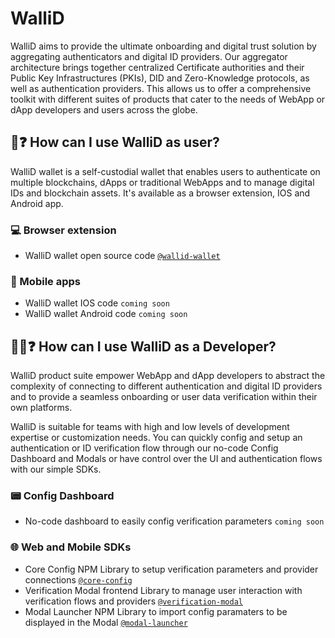# WalliD

WalliD aims to provide the ultimate onboarding and digital trust solution by aggregating authenticators and digital ID providers. Our aggregator architecture brings together centralized Certificate authorities and their Public Key Infrastructures (PKIs), DID and Zero-Knowledge protocols, as well as authentication providers. This allows us to offer a comprehensive toolkit with different suites of products that cater to the needs of WebApp or dApp developers and users across the globe.

## 👤❓ How can I use WalliD as user?

WalliD wallet is a self-custodial wallet that enables users to authenticate on multiple blockchains, dApps or traditional WebApps and to manage digital IDs and blockchain assets. It's available as a browser extension, IOS and Android app.

### 💻 Browser extension

- WalliD wallet open source code [ `@wallid-wallet`](https://github.com/walliDprotocol/WalliD-Wallet)

### 📱 Mobile apps

- WalliD wallet IOS code `coming soon`
- WalliD wallet Android code `coming soon`


## 🧑‍💻❓ How can I use WalliD as a Developer?

WalliD product suite empower WebApp and dApp developers to abstract the complexity of connecting to different authentication and digital ID providers and to provide a seamless onboarding or user data verification within their own platforms. 

WalliD is suitable for teams with high and low levels of development expertise or customization needs. You can quickly config and setup an authentication or ID verification flow through our no-code Config Dashboard and Modals or have control over the UI and authentication flows with our simple SDKs. 

### 📟 Config Dashboard
 
 - No-code dashboard to easily config verification parameters `coming soon`

### 🌐 Web and Mobile SDKs

- Core Config NPM Library to setup verification parameters and provider connections [ `@core-config`](https://github.com/walliDprotocol/core-config)
- Verification Modal frontend Library to manage user interaction with verification flows and providers [ `@verification-modal`](https://github.com/walliDprotocol/verification-modal)
- Modal Launcher NPM Library to import config paramaters to be displayed in the Modal [ `@modal-launcher`](https://github.com/walliDprotocol/modal-launcher)
